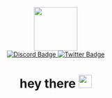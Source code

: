 <div id="header" align="center">
  <img src="https://media.giphy.com/media/M9gbBd9nbDrOTu1Mqx/giphy.gif" width="100"/>
  
 <div id="badges">
  <a href="https://www.linkedin.com">
    <img src="https://img.shields.io/badge/Discord-lightgrey?style=for-the-badge&logo=discord&logoColor=white" alt="Discord Badge"/>
  </a>
  <a href="https://twitter.com/">
    <img src="https://img.shields.io/badge/Twitter-blue?style=for-the-badge&logo=twitter&logoColor=white" alt="Twitter Badge"/>
  </a>
   
</div>
<img src="https://komarev.com/ghpvc/?username=Cerulean2&style=flat-square&color=blue" alt=""/>
  
<h1>
  hey there
  <img src="https://media.giphy.com/media/hvRJCLFzcasrR4ia7z/giphy.gif" width="30px"/>
</h1>
